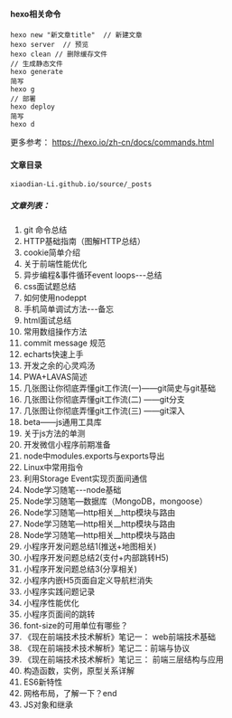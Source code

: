 #### hexo相关命令
````
hexo new "新文章title"  // 新建文章
hexo server  // 预览
hexo clean // 删除缓存文件
// 生成静态文件
hexo generate
简写
hexo g
// 部署
hexo deploy
简写
hexo d
````
更多参考： https://hexo.io/zh-cn/docs/commands.html

#### 文章目录
```
xiaodian-Li.github.io/source/_posts
```

##### 文章列表：  
1. git 命令总结  
2. HTTP基础指南（图解HTTP总结）  
3. cookie简单介绍  
4. 关于前端性能优化  
5. 异步编程&事件循环event loops---总结  
6. css面试题总结  
7. 如何使用nodeppt  
8. 手机简单调试方法---备忘
9. html面试总结  
10. 常用数组操作方法  
11. commit message 规范
12. echarts快速上手  
13. 开发之余的心灵鸡汤  
14. PWA+LAVAS简述
15. 几张图让你彻底弄懂git工作流(一)——git简史与git基础
16. 几张图让你彻底弄懂git工作流(二) ——git分支
17. 几张图让你彻底弄懂git工作流(三) ——git深入
18. beta——js通用工具库
19. 关于js方法的单测
20. 开发微信小程序前期准备
21. node中modules.exports与exports导出
22. Linux中常用指令
23. 利用Storage Event实现页面间通信
24. Node学习随笔---node基础
25. Node学习随笔—数据库（MongoDB，mongoose）
26. Node学习随笔—http相关__http模块与路由
27. Node学习随笔—http相关__http模块与路由
28. Node学习随笔—http相关__http模块与路由
29. 小程序开发问题总结1(推送+地图相关)
30. 小程序开发问题总结2(支付+内部跳转H5)
31. 小程序开发问题总结3(分享相关)
32. 小程序内嵌H5页面自定义导航栏消失
33. 小程序实践问题记录
34. 小程序性能优化
35. 小程序页面间的跳转
36. font-size的可用单位有哪些？
37. 《现在前端技术技术解析》笔记一： web前端技术基础
38. 《现在前端技术技术解析》笔记二：前端与协议
39. 《现在前端技术技术解析》笔记三： 前端三层结构与应用
40. 构造函数，实例，原型关系详解
41. ES6新特性
42. 网格布局，了解一下？end
43. JS对象和继承
